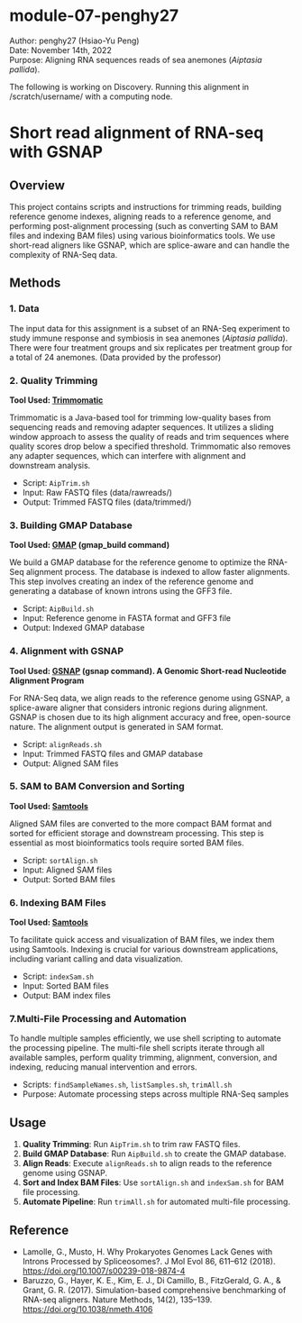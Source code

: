 # module-07-penghy27  
Author: penghy27 (Hsiao-Yu Peng)  
Date: November 14th, 2022  
Purpose: Aligning RNA sequences reads of sea anemones (*Aiptasia pallida*).

The following is working on Discovery. Running this alignment in /scratch/username/ with a computing node.

# Short read alignment of RNA-seq with GSNAP

## Overview  
This project contains scripts and instructions for trimming reads, building reference genome indexes, aligning reads to a reference genome, and performing post-alignment processing (such as converting SAM to BAM files and indexing BAM files) using various bioinformatics tools. We use short-read aligners like GSNAP, which are splice-aware and can handle the complexity of RNA-Seq data. 

## Methods  
### 1. Data 
The input data for this assignment is a subset of an RNA-Seq experiment to study immune response and symbiosis in sea anemones (*Aiptasia pallida*). There were four treatment groups and six replicates per treatment group for a total of 24 anemones. (Data provided by the professor)

### 2. Quality Trimming

**Tool Used: [Trimmomatic](http://www.usadellab.org/cms/?page=trimmomatic)**

Trimmomatic is a Java-based tool for trimming low-quality bases from sequencing reads and removing adapter sequences. It utilizes a sliding window approach to assess the quality of reads and trim sequences where quality scores drop below a specified threshold. Trimmomatic also removes any adapter sequences, which can interfere with alignment and downstream analysis.

- Script: `AipTrim.sh`
- Input: Raw FASTQ files (data/rawreads/)
- Output: Trimmed FASTQ files (data/trimmed/)

### 3. Building GMAP Database

**Tool Used: [GMAP](https://academic.oup.com/bioinformatics/article/21/9/1859/409207) (gmap_build command)**

We build a GMAP database for the reference genome to optimize the RNA-Seq alignment process. The database is indexed to allow faster alignments. This step involves creating an index of the reference genome and generating a database of known introns using the GFF3 file.

- Script: `AipBuild.sh`
- Input: Reference genome in FASTA format and GFF3 file
- Output: Indexed GMAP database

### 4. Alignment with GSNAP

**Tool Used: [GSNAP](http://research-pub.gene.com/gmap/) (gsnap command). A Genomic Short-read Nucleotide Alignment Program**

For RNA-Seq data, we align reads to the reference genome using GSNAP, a splice-aware aligner that considers intronic regions during alignment. GSNAP is chosen due to its high alignment accuracy and free, open-source nature. The alignment output is generated in SAM format.

- Script: `alignReads.sh`
- Input: Trimmed FASTQ files and GMAP database
- Output: Aligned SAM files

### 5. SAM to BAM Conversion and Sorting

**Tool Used: [Samtools](http://www.htslib.org)**

Aligned SAM files are converted to the more compact BAM format and sorted for efficient storage and downstream processing. This step is essential as most bioinformatics tools require sorted BAM files.

- Script: `sortAlign.sh`
- Input: Aligned SAM files
- Output: Sorted BAM files

### 6. Indexing BAM Files

**Tool Used: [Samtools](http://www.htslib.org)**

To facilitate quick access and visualization of BAM files, we index them using Samtools. Indexing is crucial for various downstream applications, including variant calling and data visualization.

- Script: `indexSam.sh`
- Input: Sorted BAM files
- Output: BAM index files

### 7.Multi-File Processing and Automation

To handle multiple samples efficiently, we use shell scripting to automate the processing pipeline. The multi-file shell scripts iterate through all available samples, perform quality trimming, alignment, conversion, and indexing, reducing manual intervention and errors.

- Scripts: `findSampleNames.sh`, `listSamples.sh`, `trimAll.sh`
- Purpose: Automate processing steps across multiple RNA-Seq samples


## Usage

1. **Quality Trimming**: Run `AipTrim.sh` to trim raw FASTQ files.
2. **Build GMAP Database**: Run `AipBuild.sh` to create the GMAP database.
3. **Align Reads**: Execute `alignReads.sh` to align reads to the reference genome using GSNAP.
4. **Sort and Index BAM Files**: Use `sortAlign.sh` and `indexSam.sh` for BAM file processing.
5. **Automate Pipeline**: Run `trimAll.sh` for automated multi-file processing.


## Reference
- Lamolle, G., Musto, H. Why Prokaryotes Genomes Lack Genes with Introns Processed by Spliceosomes?. J Mol Evol 86, 611–612 (2018). https://doi.org/10.1007/s00239-018-9874-4  
- Baruzzo, G., Hayer, K. E., Kim, E. J., Di Camillo, B., FitzGerald, G. A., & Grant, G. R. (2017). Simulation-based comprehensive benchmarking of RNA-seq aligners. Nature Methods, 14(2), 135–139. https://doi.org/10.1038/nmeth.4106  

